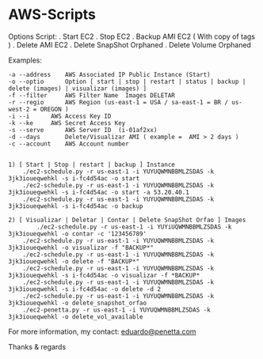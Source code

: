 # AWS-Scripts

Options Script:
	. Start EC2
	. Stop EC2
	. Backup AMI EC2 ( With copy of tags )
	. Delete AMI EC2
	. Delete SnapShot Orphaned
	. Delete Volume Orphaned
	

Examples:

    -a --address	AWS Associated IP Public Instance (Start)
    -o --optio		Option [ start | stop | restart | status | backup | delete (images) | visualizar (images) ]
    -f --filter		AWS Filter Name  Images DELETAR
    -r --regio		AWS Region (us-east-1 = USA / sa-east-1 = BR / us-west-2 = OREGON )
    -i --i		AWS Access Key ID
    -k --ke		AWS Secret Access Key
    -s --serve		AWS Server ID  (i-01af2xx)
    -d --days		Delete/Visualizar AMI ( example =  AMI > 2 days )
    -c --account	AWS Account number
 
 
	1) [ Start | Stop | restart | backup ] Instance 
	    ./ec2-schedule.py -r us-east-1 -i YUYUQWMNBBMLZSDAS -k 3jk3ioueqwehkl -s i-fc4d54ac -o start
	    ./ec2-schedule.py -r us-east-1 -i YUYUQWMNBBMLZSDAS -k 3jk3ioueqwehkl -s i-fc4d54ac -o start -a 53.20.40.1 
	    ./ec2-schedule.py -r us-east-1 -i YUYUQWMNBBMLZSDAS -k 3jk3ioueqwehkl -s i-fc4d54ac -o backup 
  
  	2) [ Visualizar | Deletar | Contar | Delete SnapShot Orfao ] Images
      	    ./ec2-schedule.py -r us-east-1 -i YUYiUQWMNBBMLZSDAS -k 3jk3ioueqwehkl -o contar -c '123456789'         
	    ./ec2-schedule.py -r us-east-1 -i YUYUQWMNBBMLZSDAS -k 3jk3ioueqwehkl -o visualizar -f "BACKUP*"         
	    ./ec2-schedule.py -r us-east-1 -i YUYUQWMNBBMLZSDAS -k 3jk3ioueqwehkl -o delete -f "BACKUP*"         
	    ./ec2-schedule.py -r us-east-1 -i YUYUQWMNBBMLZSDAS -k 3jk3ioueqwehkl -s i-fc4d54ac -o visualizar -f *BACKUP*        
	    ./ec2-schedule.py -r us-east-1 -i YUYUQWMNBBMLZSDAS -k 3jk3ioueqwehkl -s i-fc4d54ac -o delete -d 2        
	    ./ec2-schedule.py -r us-east-1 -i YUYUQWMNBBMLZSDAS -k 3jk3ioueqwehkl -o delete_snapshot_orfao 
	    ./ec2-penetta.py -r us-east-1 -i YUYUQWMNBBMLZSDAS -k 3jk3ioueqwehkl -o delete_vol_available 

For more information, my contact: eduardo@penetta.com

Thanks & regards
